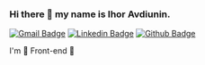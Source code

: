### Hi there 👋 my name is Ihor Avdiunin.
[![Gmail Badge](https://img.shields.io/badge/-elena.avdiunina@gmail.com-c14438?style=flat&logo=Gmail&logoColor=white&link=mailto:elena.avdiunina@gmail.com)](mailto:igor.avdiunin@gmail.com) 
[![Linkedin Badge](https://img.shields.io/badge/OlenaAwd-0072b1?style=flat&logo=Linkedin&logoColor=white&link=https://www.linkedin.com/in/olena-avdiunina/)](https://www.linkedin.com/in/olena-avdiunina/)
[![Github Badge](https://img.shields.io/badge/-OlenaAwd-grey?style=flat&logo=github&logoColor=white&link=https://github.com/OlenaAwd/)](https://www.github.com/OlenaAwd/) <p align='left'>I'm 💚 Front-end 💚 
<!--
**IgorAvd/IgorAvd** is a ✨ _special_ ✨ repository because its `README.md` (this file) appears on your GitHub profile.

Here are some ideas to get you started:

- 🔭 I’m currently working on ...
- 🌱 I’m currently learning ...
- 👯 I’m looking to collaborate on ...
- 🤔 I’m looking for help with ...
- 💬 Ask me about ...
- 📫 How to reach me: ...
- 😄 Pronouns: ...
- ⚡ Fun fact: ...
-->
